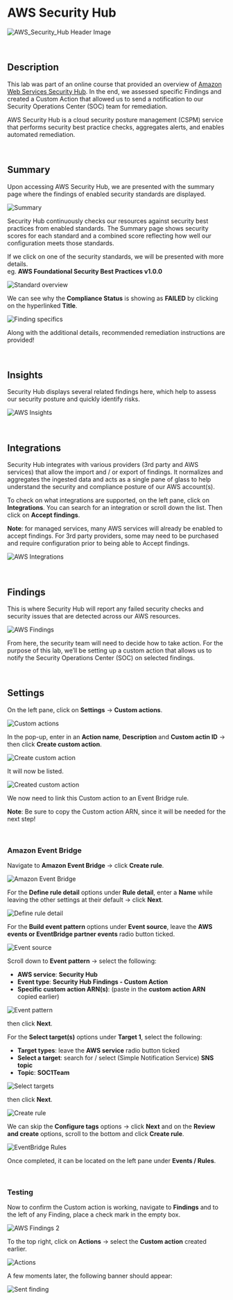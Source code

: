# AWS Security Hub

![AWS_Security_Hub Header Image](https://github.com/Manny-D/AWS-Security-Hub/assets/99146530/0c72fe49-8f65-4152-bb4e-40375a889e24)

<br>

## Description

This lab was part of an online course that provided an overview of [Amazon Web Services Security Hub](https://aws.amazon.com/security-hub/). In the end, we assessed specific Findings and created a Custom Action that allowed us to send a notification to our Security Operations Center (SOC) team for remediation. 

AWS Security Hub is a cloud security posture management (CSPM) service that performs security best practice checks, aggregates alerts, and enables automated remediation.

<br>

## Summary

Upon accessing AWS Security Hub, we are presented with the summary page where the findings of enabled security standards are displayed.

![Summary](https://github.com/Manny-D/AWS-Security-Hub/assets/99146530/0d6d5e24-da2d-4ea0-b04c-1a2d044b50d9)

Security Hub continuously checks our resources against security best practices from enabled standards. The Summary page shows security scores for each standard and a combined score reflecting how well our configuration meets those standards.

If we click on one of the security standards, we will be presented with more details. <br>
eg. <b>AWS Foundational Security Best Practices v1.0.0</b>

![Standard overview](https://github.com/Manny-D/AWS-Security-Hub/assets/99146530/cc5a8102-00ba-437d-b6ef-77a8f3814780)

We can see why the <b>Compliance Status</b> is showing as <b>FAILED</b> by clicking on the hyperlinked <b>Title</b>.

![Finding specifics](https://github.com/Manny-D/AWS-Security-Hub/assets/99146530/93a1a874-f474-4de1-bb9d-37db471ba494)


Along with the additional details, recommended remediation instructions are provided!

<br>

## Insights

Security Hub displays several related findings here, which help to assess our security posture and quickly identify risks. 

![AWS Insights](https://github.com/Manny-D/AWS-Security-Hub/assets/99146530/f7c83c8e-b765-4a25-8f59-f1db920e00a3)

<br>

## Integrations

Security Hub integrates with various providers (3rd party and AWS services) that allow the import and / or export of findings. It normalizes and aggregates the ingested data and acts as a single pane of glass to help understand the security and compliance posture of our AWS account(s). 

To check on what integrations are supported, on the left pane, click on <b>Integrations</b>. 
You can search for an integration or scroll down the list. Then click on <b>Accept findings</b>. 

<b>Note</b>: for managed services, many AWS services will already be enabled to accept findings. For 3rd party providers, some may need to be purchased and require configuration prior to being able to Accept findings. 

![AWS Integrations](https://github.com/Manny-D/AWS-Security-Hub/assets/99146530/9545061e-3ce8-4810-9f86-2f0bfabf864a)

<br>

## Findings

This is where Security Hub will report any failed security checks and security issues that are detected across our AWS resources. 

![AWS Findings](https://github.com/Manny-D/AWS-Security-Hub/assets/99146530/2a2aa2f4-129a-49fa-a5f8-fcf280018460)

From here, the security team will need to decide how to take action. For the purpose of this lab, we’ll be setting up a custom action that allows us to notify the Security Operations Center (SOC) on selected findings. 

<br>

## Settings
 
On the left pane, click on <b>Settings</b> -> <b>Custom actions</b>.

![Custom actions](https://github.com/Manny-D/AWS-Security-Hub/assets/99146530/df907ecb-328d-4f31-923b-74846142119d)


In the pop-up, enter in an <b>Action name</b>, <b>Description</b> and <b>Custom actin ID</b> -> then click <b>Create custom action</b>.

![Create custom action](https://github.com/Manny-D/AWS-Security-Hub/assets/99146530/5600cbaa-9522-48d3-91b4-b648c00461c0)


It will now be listed.   

![Created custom action](https://github.com/Manny-D/AWS-Security-Hub/assets/99146530/e705b052-47ab-4bca-b9f1-cd700b4aee64)

We now need to link this Custom action to an Event Bridge rule.

<b>Note</b>: Be sure to copy the Custom action ARN, since it will be needed for the next step!

<br>

### Amazon Event Bridge

Navigate to <b>Amazon Event Bridge</b> -> click <b>Create rule</b>.

![Amazon Event Bridge](https://github.com/Manny-D/AWS-Security-Hub/assets/99146530/9696b1d6-370d-40c1-bdf2-6aba07a472da)

For the <b>Define rule detail</b> options under <b>Rule detail</b>, enter a <b>Name</b> while leaving the other settings at their default -> click <b>Next</b>.

![Define rule detail](https://github.com/Manny-D/AWS-Security-Hub/assets/99146530/b9dff249-54cb-4002-a870-e8bbd5d1dedb)

For the <b>Build event pattern</b> options under <b>Event source</b>, leave the <b>AWS events or EventBridge partner events</b> radio button ticked.

![Event source](https://github.com/Manny-D/AWS-Security-Hub/assets/99146530/debfbca5-d5b7-4ba2-b2df-cd2a2fbb6e72)

Scroll down to <b>Event pattern</b> -> select the following:
- <b>AWS service</b>: <b>Security Hub</b>
- <b>Event type</b>: <b>Security Hub Findings - Custom Action</b>
- <b>Specific custom action ARN(s)</b>: (paste in the <b>custom action ARN</b> copied earlier)

![Event pattern](https://github.com/Manny-D/AWS-Security-Hub/assets/99146530/f8ac9efa-9abd-4e46-afbb-9580824d2168)

then click <b>Next</b>.

For the <b>Select target(s)</b> options under <b>Target 1</b>, select the following:
- <b>Target types</b>: leave the <b>AWS service</b> radio button ticked 
- <b>Select a target</b>: search for / select (Simple Notification Service) <b>SNS topic</b> 
- <b>Topic</b>: <b>SOC1Team</b>

![Select targets](https://github.com/Manny-D/AWS-Security-Hub/assets/99146530/4413aa0f-c227-48a2-a517-d3f8393d21da)

then click <b>Next</b>.

![Create rule](https://github.com/Manny-D/AWS-Security-Hub/assets/99146530/93b28d11-d556-464e-bb78-4c9a746f88df)

We can skip the <b>Configure tags</b> options -> click <b>Next</b> and on the <b> Review and create</b> options, scroll to the bottom and click <b>Create rule</b>.

![EventBridge Rules](https://github.com/Manny-D/AWS-Security-Hub/assets/99146530/a52ea06e-e71d-44b3-b0b9-3b2ce9e24387)

Once completed, it can be located on the left pane under <b>Events / Rules</b>.

<br>

### Testing

Now to confirm the Custom action is working, navigate to <b>Findings</b> and to the left of any Finding, place a check mark in the empty box. 

![AWS Findings 2](https://github.com/Manny-D/AWS-Security-Hub/assets/99146530/19b7e5bc-1ffc-4dad-b6a7-c21aa88daccc)

To the top right, click on <b>Actions</b> -> select the <b>Custom action</b> created earlier.

![Actions](https://github.com/Manny-D/AWS-Security-Hub/assets/99146530/b9396dc0-3cd4-4da8-a7b3-fd9ccfa1ba36)

A few moments later, the following banner should appear:

![Sent finding](https://github.com/Manny-D/AWS-Security-Hub/assets/99146530/de7bc07e-f557-4630-880f-a5ecfb829408)
